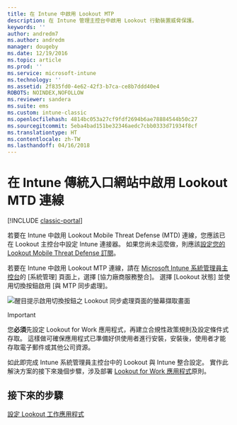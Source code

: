 ```yaml
---
title: 在 Intune 中啟用 Lookout MTP
description: 在 Intune 管理主控台中啟用 Lookout 行動裝置威脅保護。
keywords: ''
author: andredm7
ms.author: andredm
manager: dougeby
ms.date: 12/19/2016
ms.topic: article
ms.prod: ''
ms.service: microsoft-intune
ms.technology: ''
ms.assetid: 2f835fd0-4e62-42f3-b7ca-ce8b7ddd40e4
ROBOTS: NOINDEX,NOFOLLOW
ms.reviewer: sandera
ms.suite: ems
ms.custom: intune-classic
ms.openlocfilehash: 4814bc053a27cf9fdf2694b6ae78884544b50c27
ms.sourcegitcommit: 5eba4bad151be32346aedc7cbb0333d71934f8cf
ms.translationtype: HT
ms.contentlocale: zh-TW
ms.lasthandoff: 04/16/2018
---
```

# <a name="enable-lookout-mtd-connection-in-the-intune-classic-portal"></a>在 Intune 傳統入口網站中啟用 Lookout MTD 連線

[!INCLUDE [classic-portal](../includes/classic-portal.md)]

若要在 Intune 中啟用 Lookout Mobile Threat Defense (MTD) 連線，您應該已在 Lookout 主控台中設定 Intune 連接器。  如果您尚未這麼做，則應該[設定您的 Lookout Mobile Threat Defense 訂閱](setup-your-lookout-mtd-subscription.md)。

若要在 Intune 中啟用 Lookout MTP 連線，請在 [Microsoft Intune 系統管理員主控台](https://manage.microsoft.com)的 [系統管理] 頁面上，選擇 [協力廠商服務整合]。 選擇 [Lookout 狀態] 並使用切換按鈕啟用 [與 MTP 同步處理]。

![醒目提示啟用切換按鈕之 Lookout 同步處理頁面的螢幕擷取畫面](../media/mtp/lookout-intune-synchronization.png)

>[!IMPORTANT]
> 您**必須**先設定 Lookout for Work 應用程式，再建立合規性政策規則及設定條件式存取。 這樣做可確保應用程式已準備好供使用者進行安裝，安裝後，使用者才能存取電子郵件或其他公司資源。

如此即完成 Intune 系統管理員主控台中的 Lookout 與 Intune 整合設定。  實作此解決方案的接下來幾個步驟，涉及部署 [Lookout for Work 應用程式](/intune-classic/deploy-use/device-threat-protection-policy)原則。


## <a name="next-steps"></a>接下來的步驟
[設定 Lookout 工作應用程式](/intune-classic/deploy-use/device-threat-protection-apps)
